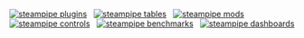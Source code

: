 [![steampipe plugins](https://img.shields.io/badge/apis_supported-139-blue)](https://hub.steampipe.io/plugins?utm_id=gspreadme&utm_source=github&utm_medium=repo&utm_campaign=github&utm_content=readme) &nbsp; 
[![steampipe tables](https://img.shields.io/badge/tables-2341-blue)](https://hub.steampipe.io/plugins?utm_id=gspreadme&utm_source=github&utm_medium=repo&utm_campaign=github&utm_content=readme) &nbsp; 
[![steampipe mods](https://img.shields.io/badge/mods-43-blue)](https://hub.steampipe.io/mods?utm_id=gspreadme&utm_source=github&utm_medium=repo&utm_campaign=github&utm_content=readme) &nbsp;
[![steampipe controls](https://img.shields.io/badge/controls-5872-blue)](https://hub.steampipe.io/mods?utm_id=gspreadme&utm_source=github&utm_medium=repo&utm_campaign=github&utm_content=readme) &nbsp;
[![steampipe benchmarks](https://img.shields.io/badge/benchmarks-2330-blue)](https://hub.steampipe.io/mods?utm_id=gspreadme&utm_source=github&utm_medium=repo&utm_campaign=github&utm_content=readme) &nbsp;
[![steampipe dashboards](https://img.shields.io/badge/dashboards-736-blue)](https://hub.steampipe.io/mods?utm_id=gspreadme&utm_source=github&utm_medium=repo&utm_campaign=github&utm_content=readme)

